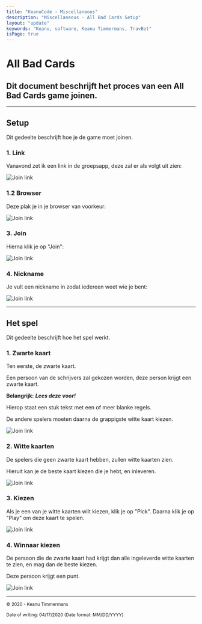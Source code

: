 ```yaml
---
title: "KeanuCode - Miscellaneous"
description: "Miscellaneous - All Bad Cards Setup"
layout: "update"
keywords: "Keanu, software, Keanu Timmermans, TravBot"
isPage: true
---
```

# All Bad Cards

## Dit document beschrijft het proces van een All Bad Cards game joinen.

---

## Setup

Dit gedeelte beschrijft hoe je de game moet joinen.

### 1. Link

Vanavond zet ik een link in de groepsapp, deze zal er als volgt uit zien:

![Join link](/cah-setup/game-link.png "De game link")

### 1.2 Browser

Deze plak je in je browser van voorkeur:

![Join link](/cah-setup/link.png "De link in Chrome's URL bar")

### 3. Join

Hierna klik je op "Join":

![Join link](/cah-setup/join.png "Join")

### 4. Nickname

Je vult een nickname in zodat iedereen weet wie je bent:

![Join link](/cah-setup/nick.png "Vul hier een nickname in")

---

## Het spel

Dit gedeelte beschrijft hoe het spel werkt.

### 1. Zwarte kaart

Ten eerste, de zwarte kaart.

Een persoon van de schrijvers zal gekozen worden, deze person krijgt een zwarte kaart.

**Belangrijk:** ***Lees deze voor!***

Hierop staat een stuk tekst met een of meer blanke regels.

De andere spelers moeten daarna de grappigste witte kaart kiezen.

![Join link](/cah-setup/blackcard.png "De zwarte kaart")

### 2. Witte kaarten

De spelers die geen zwarte kaart hebben, zullen witte kaarten zien.

Hieruit kan je de beste kaart kiezen die je hebt, en inleveren.

![Join link](/cah-setup/whitecards.png "De witte kaarten")

### 3. Kiezen

Als je een van je witte kaarten wilt kiezen, klik je op "Pick". Daarna klik je op "Play" om deze kaart te spelen.

![Join link](/cah-setup/picked.png "Kies een witte kaart")

### 4. Winnaar kiezen

De persoon die de zwarte kaart had krijgt dan alle ingeleverde witte kaarten te zien, en mag dan de beste kiezen.

Deze persoon krijgt een punt.

![Join link](/cah-setup/pickwinner.png "Kies een winnaar")

---
<sub>&copy; 2020 - Keanu Timmermans</sub>

<sub>Date of writing: 04/17/2020 (Date format: MM/DD/YYYY)</sub>
